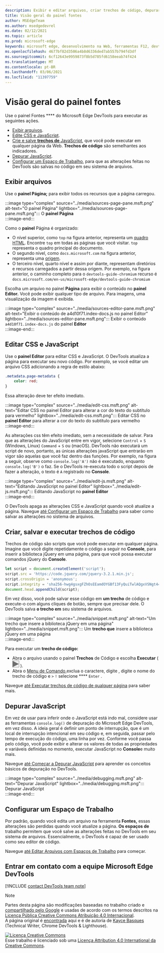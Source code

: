 ```yaml
---
description: Exibir e editar arquivos, criar trechos de código, depurar JavaScript e configurar Espaços de Trabalho no painel Fontes do Microsoft Edge DevTools.
title: Visão geral do painel fontes
author: MSEdgeTeam
ms.author: msedgedevrel
ms.date: 02/12/2021
ms.topic: article
ms.prod: microsoft-edge
keywords: microsoft edge, desenvolvimento na Web, ferramentas F12, devtools
ms.openlocfilehash: 4677bf82d3506a4b8d6336ded7ab557b794fd3df
ms.sourcegitcommit: 6cf12643e9959873f8b5d785fd6158eeab74f424
ms.translationtype: MT
ms.contentlocale: pt-BR
ms.lasthandoff: 03/06/2021
ms.locfileid: "11397759"
---
```

<!-- Copyright Kayce Basques 

   Licensed under the Apache License, Version 2.0 (the "License");
   you may not use this file except in compliance with the License.
   You may obtain a copy of the License at

       https://www.apache.org/licenses/LICENSE-2.0

   Unless required by applicable law or agreed to in writing, software
   distributed under the License is distributed on an "AS IS" BASIS,
   WITHOUT WARRANTIES OR CONDITIONS OF ANY KIND, either express or implied.
   See the License for the specific language governing permissions and
   limitations under the License.  -->

# <a name="sources-panel-overview"></a>Visão geral do painel fontes  

Use o painel Fontes **** do Microsoft Edge DevTools para executar as seguintes ações.  

*   [Exibir arquivos](#display-files).  
*   [Edite CSS e JavaScript](#edit-css-and-javascript).  
*   [Crie e salve **trechos de** JavaScript](#create-save-and-run-snippets), que você pode executar em qualquer página da Web.  **Trechos de código** são semelhantes aos indicadores.  
*   [Depurar JavaScript](#debug-javascript).  
*   [Configurar um Espaço de Trabalho](#set-up-a-workspace), para que as alterações feitas no DevTools são salvas no código em seu sistema de arquivos.  
    
## <a name="display-files"></a>Exibir arquivos  

Use o **painel Página;** para exibir todos os recursos que a página carregou.

:::image type="complex" source="../media/sources-page-pane.msft.png" alt-text="O painel Página" lightbox="../media/sources-page-pane.msft.png":::
   O **painel Página**  
:::image-end:::  

Como o **painel** Página é organizado:  
*   O nível superior, como `top` na figura anterior, representa um [quadro HTML][W3CHtml4Frames].  Encontre `top` em todas as páginas que você visitar.  `top` representa o quadro principal do documento.  
*   O segundo nível, como `docs.microsoft.com` na figura anterior, representa uma [origem][HtmlstandardOrigin].  
*   O terceiro nível, quarto nível e assim por diante, representam diretórios e recursos carregados a partir dessa origem.  Por exemplo, na figura anterior, o caminho completo para o `devtools-guide-chromium` recurso é `docs.microsoft.com/en-us/microsoft-edge/devtools-guide-chromium`  
    
Escolha um arquivo no painel **Página** para exibir o conteúdo no **painel Editor.**  Você pode exibir qualquer tipo de arquivo.  Para imagens, uma visualização da imagem é exibida.  

:::image type="complex" source="../media/sources-editor-pane.msft.png" alt-text="Exibir o conteúdo de a4d10f71.index-docs.js no painel Editor" lightbox="../media/sources-editor-pane.msft.png":::
   Exibir o conteúdo `a4d10f71.index-docs.js` do painel **Editor**  
:::image-end:::  

## <a name="edit-css-and-javascript"></a>Editar CSS e JavaScript  

Use o **painel Editor** para editar CSS e JavaScript.  O DevTools atualiza a página para executar seu novo código.  Por exemplo, se você editar um arquivo CSS adicionando a regra de estilo abaixo:

```css
.metadata.page-metadata {
    color: red;
}
```

Essa alteração deve ter efeito imediato.

:::image type="complex" source="../media/edit-css.msft.png" alt-text="Editar CSS no painel Editor para alterar a cor do texto do subtítulo para vermelho" lightbox="../media/edit-css.msft.png":::
   Editar CSS no **painel Editor** para alterar a cor do texto do subtítulo para vermelho  
:::image-end:::  

As alterações css têm efeito imediato, sem a necessidade de salvar.  Para que as alterações do JavaScript entre em vigor, selecione `Control` + `S` \(Windows, Linux\) `Command` + `S` ou \(macOS\).  DevTools não executará um script de novo, portanto, as únicas alterações javaScript que entrarão em vigor são aquelas que você faz dentro das funções.  Por exemplo, na figura a seguir, observe como `console.log('A')` não é executado, enquanto `console.log('B')` o faz.  Se o DevTools re-executa todo o script depois de fazer a alteração, o texto é `A` registrado no **Console**.  

:::image type="complex" source="../media/edit-js.msft.png" alt-text="Editando JavaScript no painel Editor" lightbox="../media/edit-js.msft.png":::
   Editando JavaScript no **painel Editor**  
:::image-end:::  

O DevTools apaga as alterações CSS e JavaScript quando você atualize a página.  Navegue [até Configurar um Espaço de Trabalho](#set-up-a-workspace) para saber como salvar as alterações no sistema de arquivos.  

## <a name="create-save-and-run-snippets"></a>Criar, salvar e executar trechos de código  

Trechos de código são scripts que você pode executar em qualquer página.  Imagine que você digite repetidamente o código a seguir no **Console**, para inserir a biblioteca jQuery em uma página, para que você possa executar comandos jQuery do **Console**.  

```javascript
let script = document.createElement('script');
script.src = 'https://code.jquery.com/jquery-3.2.1.min.js';
script.crossOrigin = 'anonymous';
script.integrity = 'sha256-hwg4gsxgFZhOsEEamdOYGBf13FyQuiTwlAQgxVSNgt4=';
document.head.appendChild(script);
```  

Em vez disso, você pode salvar esse código em **um trecho** de código e execute-o com alguns cliques de botão, sempre que precisar dele.  O DevTools salva **o trecho em** seu sistema de arquivos.  

:::image type="complex" source="../media/snippet.msft.png" alt-text="Um trecho que insere a biblioteca jQuery em uma página" lightbox="../media/snippet.msft.png":::
   Um **trecho que** insere a biblioteca jQuery em uma página  
:::image-end:::  

Para executar um **trecho de código:**

*   Abra o arquivo usando o painel **Trechos** de Código e escolha **Executar** \( ![ O botão Executar ][ImageRunIcon] \).  
*   Abra o [Menu de Comando,][DevtoolsGuideChromiumCommandMenuIndex]exclua o caractere, digite , digite o nome do trecho de código e `>` `!` selecione **** `Enter` .  
    
Navegue [até Executar trechos de código de qualquer página][DevtoolsGuideChromiumJavascriptSnippets] para saber mais.

## <a name="debug-javascript"></a>Depurar JavaScript  

Em vez de usar para inferir onde o JavaScript está indo mal, considere usar as ferramentas `console.log()` de depuração do Microsoft Edge DevTools, em vez disso.  A ideia geral é definir um ponto de interrupção, que é um local de interrupção intencional em seu código e, em seguida, passar pelo tempo de execução do código, uma linha por vez.  Conforme você passa pelo código, você pode exibir e alterar os valores de todas as propriedades e variáveis definidas no momento, executar JavaScript no **Console**e muito mais.

Navegue [até Começar a Depurar JavaScript][DevtoolsGuideChromiumJavascriptIndex] para aprender os conceitos básicos de depuração no DevTools.

:::image type="complex" source="../media/debugging.msft.png" alt-text="Depurar JavaScript" lightbox="../media/debugging.msft.png":::
   Depurar JavaScript  
:::image-end:::  

## <a name="set-up-a-workspace"></a>Configurar um Espaço de Trabalho  

Por padrão, quando você edita um arquivo na ferramenta **Fontes,** essas alterações são perdidas quando você atualize a página.  **Os espaços de** trabalho permitem que você salve as alterações feitas no DevTools em seu sistema de arquivos.  Essencialmente, o DevTools é capaz de ser usado como seu editor de código.

Navegue [até Editar Arquivos com Espaços de Trabalho][DevtoolsGuideChromiumWorkspacesIndex] para começar.

## <a name="getting-in-touch-with-the-microsoft-edge-devtools-team"></a>Entrar em contato com a equipe Microsoft Edge DevTools  

[!INCLUDE [contact DevTools team note](../includes/contact-devtools-team-note.md)]  

<!-- image links -->  

[ImageRunIcon]: ../media/run-snippet-icon.msft.png  

<!-- links -->  

[DevtoolsGuideChromiumCommandMenuIndex]: ../command-menu/index.md "Execute comandos com o menu de comando Microsoft Edge DevTools | Microsoft Docs"  
[DevtoolsGuideChromiumJavascriptIndex]: ../javascript/index.md "Começar a depurar JavaScript no Microsoft Edge DevTools | Microsoft Docs"  
[DevtoolsGuideChromiumJavascriptSnippets]: ../javascript/snippets.md "Execute trechos de código do JavaScript em qualquer página com o Microsoft Edge DevTools | Microsoft Docs"  
[DevtoolsGuideChromiumWorkspacesIndex]: ../workspaces/index.md "Editar arquivos com espaços de trabalho | Microsoft Docs"  

[HtmlstandardOrigin]: https://html.spec.whatwg.org/multipage/origin.html#origin "Origem | HTML Standard"  

[W3CHtml4Frames]: https://w3.org/TR/html401/present/frames.html "Quadros | W3C"  

> [!NOTE]
> Partes desta página são modificações baseadas no trabalho criado e [compartilhado pelo Google][GoogleSitePolicies] e usadas de acordo com os termos descritos na [Licença Pública Creative Commons Atribuição 4.0 Internacional][CCA4IL].  
> A página original é [encontrada](https://developers.google.com/web/tools/chrome-devtools/sources) aqui e é de autoria de [Kayce Basques][KayceBasques] \(Technical Writer, Chrome DevTools \& Lighthouse\).  

[![Licença Creative Commons][CCby4Image]][CCA4IL]  
Esse trabalho é licenciado sob uma [Licença Attribution 4.0 International da Creative Commons][CCA4IL].  

[CCA4IL]: https://creativecommons.org/licenses/by/4.0  
[CCby4Image]: https://i.creativecommons.org/l/by/4.0/88x31.png  
[GoogleSitePolicies]: https://developers.google.com/terms/site-policies  
[KayceBasques]: https://developers.google.com/web/resources/contributors/kaycebasques  
